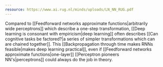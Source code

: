 ```yaml
---
resource: https://www.ai.rug.nl/minds/uploads/LN_NN_RUG.pdf
---
```


Compared to [[Feedforward networks approximate functions|arbitrarily wide perceptrons]] which describe a one-step transformation, [[Deep learning is consonant with empiricism|deep learning]] often describes [[Can cognitive tasks be factored?|a series of simpler transformations which can are chained together]]. This [[Backpropagation through time makes RNNs feasible|makes deep learning practical]], even if [[Feedforward networks approximate functions|one-layer]] [[Perceptron pioneers NN's|perceptrons]] could always do the job in theory.